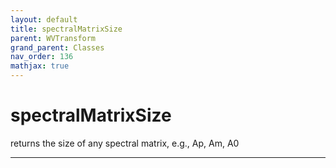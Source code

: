 ```yaml
---
layout: default
title: spectralMatrixSize
parent: WVTransform
grand_parent: Classes
nav_order: 136
mathjax: true
---
```


#  spectralMatrixSize

returns the size of any spectral matrix, e.g., Ap, Am, A0


---

